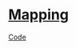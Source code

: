 # [Mapping](https://www.ev3dev.org/projects/2016/08/07/Mapping)

[Code](https://github.com/bmegli/ev3dev-mapping)
